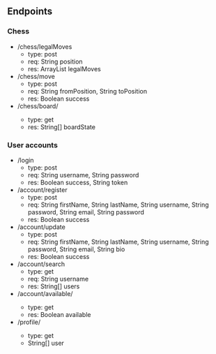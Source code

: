 ## Endpoints
### Chess
- /chess/legalMoves
  - type: post
  - req: String position
  - res: ArrayList<String> legalMoves
- /chess/move
  - type: post
  - req: String fromPosition, String toPosition
  - res: Boolean success
- /chess/board/<matchID>
  - type: get
  - res: String[] boardState
### User accounts
- /login
  - type: post
  - req: String username, String password
  - res: Boolean success, String token
- /account/register
  - type: post
  - req: String firstName, String lastName, String username, String password, String email, String password
  - res: Boolean success
- /account/update
  - type: post
  - req: String firstName, String lastName, String username, String password, String email, String bio
  - res: Boolean success
- /account/search
  - type: get
  - req: String username
  - res: String[] users
- /account/available/<username>
  - type: get
  - res: Boolean available
- /profile/<username>
  - type: get
  - String[] user
